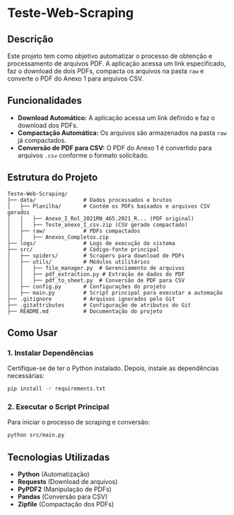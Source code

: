 # Teste-Web-Scraping

## Descrição
Este projeto tem como objetivo automatizar o processo de obtenção e processamento de arquivos PDF. A aplicação acessa um link especificado, faz o download de dois PDFs, compacta os arquivos na pasta `raw` e converte o PDF do Anexo 1 para arquivos CSV.

## Funcionalidades
- **Download Automático:** A aplicação acessa um link definido e faz o download dos PDFs.
- **Compactação Automática:** Os arquivos são armazenados na pasta `raw` já compactados.
- **Conversão de PDF para CSV:** O PDF do Anexo 1 é convertido para arquivos `.csv` conforme o formato solicitado.

## Estrutura do Projeto
```
Teste-Web-Scraping/
├── data/               # Dados processados e brutos
│   ├── Planilha/       # Contém os PDFs baixados e arquivos CSV gerados
│   │   ├── Anexo_I_Rol_2021RN_465.2021_R... (PDF original)
│   │   ├── Teste_anexo_I_csv.zip (CSV gerado compactado)
│   ├── raw/            # PDFs compactados
│   │   ├── Anexos_Completos.zip
├── logs/               # Logs de execução do sistema
├── src/                # Código-fonte principal
│   ├── spiders/        # Scrapers para download de PDFs
│   ├── utils/          # Módulos utilitários
│   │   ├── file_manager.py  # Gerenciamento de arquivos
│   │   ├── pdf_extraction.py # Extração de dados do PDF
│   │   ├── pdf_to_sheet.py  # Conversão de PDF para CSV
│   ├── config.py       # Configurações do projeto
│   ├── main.py         # Script principal para executar a automação
├── .gitignore          # Arquivos ignorados pelo Git
├── .gitattributes      # Configuração de atributos do Git
├── README.md           # Documentação do projeto
```

## Como Usar
### 1. Instalar Dependências
Certifique-se de ter o Python instalado. Depois, instale as dependências necessárias:
```bash
pip install -r requirements.txt
```

### 2. Executar o Script Principal
Para iniciar o processo de scraping e conversão:
```bash
python src/main.py
```

## Tecnologias Utilizadas
- **Python** (Automatização)
- **Requests** (Download de arquivos)
- **PyPDF2** (Manipulação de PDFs)
- **Pandas** (Conversão para CSV)
- **Zipfile** (Compactação dos PDFs)
